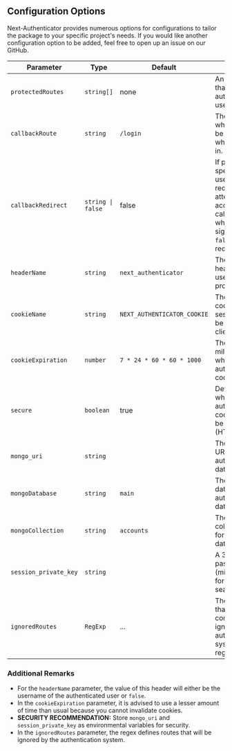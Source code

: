 ## Configuration Options

Next-Authenticator provides numerous options for configurations to tailor the package to your specific project's needs. If you would like another configuration option to be added, feel free to open up an issue on our GitHub.

| Parameter             | Type              | Default                     | Description                                                                                                                                                        |
| --------------------- | ----------------- | --------------------------- | ------------------------------------------------------------------------------------------------------------------------------------------------------------------ |
| `protectedRoutes`     | `string[]`        | none                        | An array of routes that only authenticated users can access.                                                                                                       |
| `callbackRoute`       | `string`          | `/login`                    | The route to which users will be redirected when not logged in.                                                                                                    |
| `callbackRedirect`    | `string \| false` | false                       | If provided, specifies where users will be redirected when attempting to access the callback route while already signed in. Set to `false` to disable redirection. |
| `headerName`          | `string`          | `next_authenticator`        | The name of the header where the username will be provided.                                                                                                        |
| `cookieName`          | `string`          | `NEXT_AUTHENTICATOR_COOKIE` | The name of the cookie where session data will be stored on the client.                                                                                            |
| `cookieExpiration`    | `number`          | `7 * 24 * 60 * 60 * 1000`   | The duration (in milliseconds) for which authentication cookies will last.                                                                                         |
| `secure`              | `boolean`         | true                        | Determines whether the authentication cookies should be secure (HTTPS only).                                                                                       |
| `mongo_uri`           | `string`          |                             | The MongoDB URI used for authentication data storage.                                                                                                              |
| `mongoDatabase`       | `string`          | `main`                      | The MongoDB database used for authentication data storage.                                                                                                         |
| `mongoCollection`     | `string`          | `accounts`                  | The MongoDB collection used for authentication data storage.                                                                                                       |
| `session_private_key` | `string`          |                             | A 32-character password (minimum) used for session sealing/unsealing.                                                                                              |
| `ignoredRoutes`       | `RegExp`          | ...                         | These are routes that will be completely ignored by the authentication system, written in regex.                                                                   |

### Additional Remarks

- For the `headerName` parameter, the value of this header will either be the username of the authenticated user or `false`.
- In the `cookieExpiration` parameter, it is advised to use a lesser amount of time than usual because you cannot invalidate cookies.
- **SECURITY RECOMMENDATION:** Store `mongo_uri` and `session_private_key` as environmental variables for security.
- In the `ignoredRoutes` parameter, the regex defines routes that will be ignored by the authentication system.
